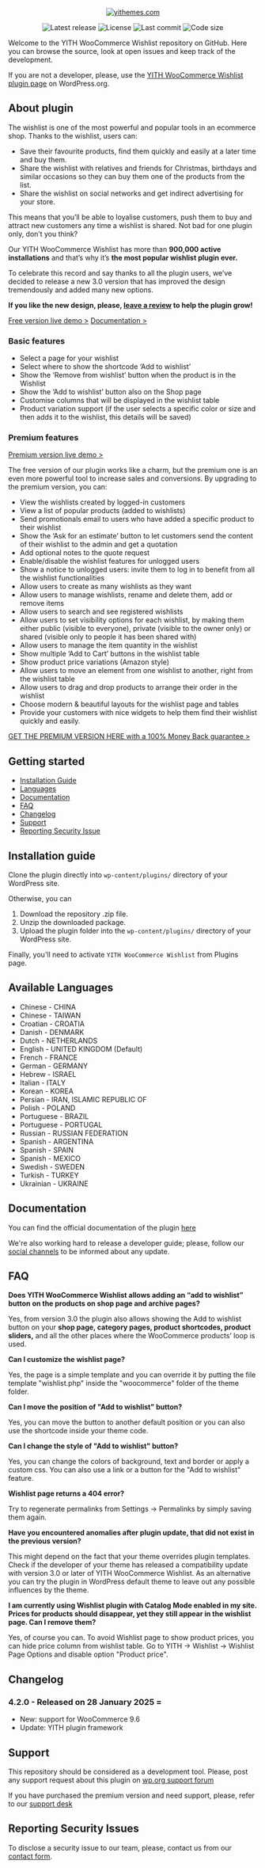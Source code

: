 <p align="center"><a href="https://yithemes.com/"><img src="https://docs.yithemes.com/wp-content/uploads/2018/02/logo-1.png" alt="yithemes.com"></a></p>

<p align="center">
<img src="https://img.shields.io/github/v/release/yithemes/yith-woocommerce-wishlist?label=stable" alt="Latest release">
<img src="https://img.shields.io/github/license/yithemes/yith-woocommerce-wishlist" alt="License">
<img src="https://img.shields.io/github/last-commit/yithemes/yith-woocommerce-wishlist" alt="Last commit">
<img src="https://img.shields.io/github/languages/code-size/yithemes/yith-woocommerce-wishlist" alt="Code size">
</p>

Welcome to the YITH WooCommerce Wishlist repository on GitHub. Here you can browse the source, look at open issues and keep track of the development.

If you are not a developer, please, use the [YITH WooCommerce Wishlist plugin page](https://wordpress.org/plugins/yith-woocommerce-wishlist/) on WordPress.org.

## About plugin

The wishlist is one of the most powerful and popular tools in an ecommerce shop. Thanks to the wishlist, users can:

* Save their favourite products, find them quickly and easily at a later time and buy them.
* Share the wishlist with relatives and friends for Christmas, birthdays and similar occasions so they can buy them one of the products from the list.
* Share the wishlist on social networks and get indirect advertising for your store.

This means that you’ll be able to loyalise customers, push them to buy and attract new customers any time a wishlist is shared. Not bad for one plugin only, don’t you think?

Our YITH WooCommerce Wishlist has more than **900,000 active installations** and that’s why it’s **the most popular wishlist plugin ever.**

To celebrate this record and say thanks to all the plugin users, we’ve decided to release a new 3.0 version that has improved the design tremendously  and added many new options.

**If you like the new design, please, [leave a review](https://wordpress.org/support/plugin/yith-woocommerce-wishlist/reviews/#new-post) to help the plugin grow!**

[Free version live demo >](https://plugins.yithemes.com/yith-woocommerce-wishlist-free/)
[Documentation >](https://docs.yithemes.com/yith-woocommerce-wishlist)

### Basic features

* Select a page for your wishlist
* Select where to show the shortcode ‘Add to wishlist’
* Show the ‘Remove from wishlist’ button when the product is in the Wishlist
* Show the ‘Add to wishlist’ button also on the Shop page
* Customise columns that will be displayed in the wishlist table
* Product variation support (if the user selects a specific color or size and then adds it to the wishlist, this details will be saved)

### Premium features

[Premium version live demo >](https://plugins.yithemes.com/yith-woocommerce-wishlist/)

The free version of our plugin works like a charm, but the premium one is an even more powerful tool to increase sales and conversions. By upgrading to the premium version, you can:

* View the wishlists created by logged-in customers
* View a list of popular products (added to wishlists)
* Send promotionals email to users who have added a specific product to their wishlist
* Show the ‘Ask for an estimate’ button to let customers send the content of their wishlist to the admin and get a quotation
* Add optional notes to the quote request
* Enable/disable the wishlist features for unlogged users
* Show a notice to unlogged users: invite them to log in to benefit from all the wishlist functionalities
* Allow users to create as many wishlists as they want
* Allow users to manage wishlists, rename and delete them, add or remove items
* Allow users to search and see registered wishlists
* Allow users to set visibility options for each wishlist, by making them either public (visible to everyone), private (visible to the owner only) or shared (visible only to people it has been shared with)
* Allow users to manage the item quantity in the wishlist
* Show multiple ‘Add to Cart’ buttons in the wishlist table
* Show product price variations (Amazon style)
* Allow users to move an element from one wishlist to another, right from the wishlist table
* Allow users to drag and drop products to arrange their order in the wishlist
* Choose modern & beautiful layouts for the wishlist page and tables
* Provide your customers with nice widgets to help them find their wishlist quickly and easily.

[GET THE PREMIUM VERSION HERE with a 100% Money Back guarantee >](https://yithemes.com/themes/plugins/yith-woocommerce-wishlist/)

## Getting started

* [Installation Guide](#quick-guide)
* [Languages](#available-languages)
* [Documentation](#documentation)
* [FAQ](#faq)
* [Changelog](#changelog)
* [Support](#support)
* [Reporting Security Issue](#reporting-security-issues)

## Installation guide

Clone the plugin directly into `wp-content/plugins/` directory of your WordPress site.

Otherwise, you can 

1. Download the repository .zip file.
2. Unzip the downloaded package.
3. Upload the plugin folder into the `wp-content/plugins/` directory of your WordPress site.

Finally, you'll need to activate `YITH WooCommerce Wishlist` from Plugins page.

## Available Languages

* Chinese - CHINA
* Chinese - TAIWAN
* Croatian - CROATIA
* Danish - DENMARK
* Dutch - NETHERLANDS
* English - UNITED KINGDOM (Default)
* French - FRANCE
* German - GERMANY
* Hebrew - ISRAEL
* Italian - ITALY
* Korean - KOREA
* Persian - IRAN, ISLAMIC REPUBLIC OF
* Polish - POLAND
* Portuguese - BRAZIL
* Portuguese - PORTUGAL
* Russian - RUSSIAN FEDERATION
* Spanish - ARGENTINA
* Spanish - SPAIN
* Spanish - MEXICO
* Swedish - SWEDEN
* Turkish - TURKEY
* Ukrainian - UKRAINE

## Documentation

You can find the official documentation of the plugin [here](https://docs.yithemes.com/yith-woocommerce-wishlist/)

We're also working hard to release a developer guide; please, follow our [social channels](http://twitter.com/yithemes) to be informed about any update.

## FAQ

**Does YITH WooCommerce Wishlist allows adding an “add to wishlist” button on the products on shop page and archive pages?**

Yes, from version 3.0 the plugin also allows showing the Add to wishlist button on your **shop page, category pages, product shortcodes, product sliders,** and all the other places where the WooCommerce products’ loop is used.

**Can I customize the wishlist page?**

Yes, the page is a simple template and you can override it by putting the file template "wishlist.php" inside the "woocommerce" folder of the theme folder.

**Can I move the position of "Add to wishlist" button?**

Yes, you can move the button to another default position or you can also use the shortcode inside your theme code.

**Can I change the style of "Add to wishlist" button?**

Yes, you can change the colors of background, text and border or apply a custom css. You can also use a link or a button for the "Add to wishlist" feature.

**Wishlist page returns a 404 error?**

Try to regenerate permalinks from Settings -> Permalinks by simply saving them again.

**Have you encountered anomalies after plugin update, that did not exist in the previous version?**

This might depend on the fact that your theme overrides plugin templates. Check if the developer of your theme has released a compatibility update with version 3.0 or later of YITH WooCommerce Wishlist. As an alternative you can try the plugin in WordPress default theme to leave out any possible influences by the theme.

**I am currently using Wishlist plugin with Catalog Mode enabled in my site. Prices for products should disappear, yet they still appear in the wishlist page. Can I remove them?**

Yes, of course you can. To avoid Wishlist page to show product prices, you can hide price column from wishlist table. Go to YITH -> Wishlist -> Wishlist Page Options and disable option "Product price".

## Changelog

### 4.2.0 - Released on 28 January 2025 =

* New: support for WooCommerce 9.6
* Update: YITH plugin framework

## Support

This repository should be considered as a development tool.
Please, post any support request about this plugin on [wp.org support forum](https://wordpress.org/support/plugin/yith-woocommerce-wishlist/)

If you have purchased the premium version and need support, please, refer to our [support desk](https://yithemes.com/my-account/support/dashboard/)

## Reporting Security Issues
To disclose a security issue to our team, please, contact us from our [contact form](https://yithemes.com/contact-form/).